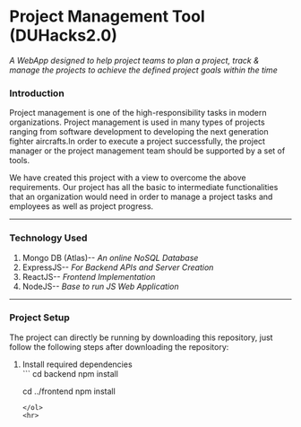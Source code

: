 <h1>Project Management Tool (DUHacks2.0)</h1>
<i>A WebApp designed to help project teams to plan a project, track & manage the projects to achieve the defined project goals within the time</i>

<h3>Introduction</h3>

<p>Project management is one of the high-responsibility tasks in modern organizations. Project management is used in many types of projects ranging from software development to developing the next generation fighter aircrafts.In order to execute a project successfully, the project manager or the project management team should be supported by a set of tools.</p>

<p>We have created this project with a view to overcome the above requirements. Our project has all the basic to intermediate functionalities that an organization would need in order to manage a project tasks and employees as well as project progress.</p>
<hr>

<h3>Technology Used</h3>

<ol>
<li>Mongo DB (Atlas)-- <i>An online NoSQL Database</i></li>
<li>ExpressJS-- <i>For Backend APIs and Server Creation</i></li>
<li>ReactJS-- <i>Frontend Implementation</i></li>
<li>NodeJS-- <i>Base to run JS Web Application</i></li>
</ol>
<hr>

<h3>Project Setup</h3>

<p>The project can directly be running by downloading this repository, just follow the following steps after downloading the repository:</p>

<ol>
<li>Install required dependencies</li>
```
cd backend
npm install

cd ../frontend
npm install
```
</ol>
<hr>
